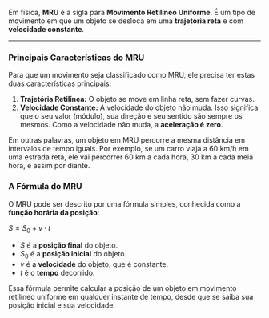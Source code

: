 Em física, **MRU** é a sigla para **Movimento Retilíneo Uniforme**. É um tipo de movimento em que um objeto se desloca em uma **trajetória reta** e com **velocidade constante**.

---

### Principais Características do MRU

Para que um movimento seja classificado como MRU, ele precisa ter estas duas características principais:

1.  **Trajetória Retilínea:** O objeto se move em linha reta, sem fazer curvas.
2.  **Velocidade Constante:** A velocidade do objeto não muda. Isso significa que o seu valor (módulo), sua direção e seu sentido são sempre os mesmos. Como a velocidade não muda, a **aceleração é zero**.

Em outras palavras, um objeto em MRU percorre a mesma distância em intervalos de tempo iguais. Por exemplo, se um carro viaja a 60 km/h em uma estrada reta, ele vai percorrer 60 km a cada hora, 30 km a cada meia hora, e assim por diante.

### A Fórmula do MRU

O MRU pode ser descrito por uma fórmula simples, conhecida como a **função horária da posição**:

$S = S_0 + v \cdot t$

* $S$ é a **posição final** do objeto.
* $S_0$ é a **posição inicial** do objeto.
* $v$ é a **velocidade** do objeto, que é constante.
* $t$ é o **tempo** decorrido.

Essa fórmula permite calcular a posição de um objeto em movimento retilíneo uniforme em qualquer instante de tempo, desde que se saiba sua posição inicial e sua velocidade.